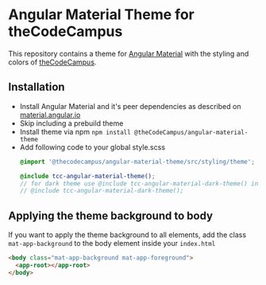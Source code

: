 # Angular Material Theme for theCodeCampus

This repository contains a theme for [Angular Material](https://github.com/angular/material2)
with the styling and colors of [theCodeCampus](https://www.thecodecampus.de).


## Installation

* Install Angular Material and it's peer dependencies as described on [material.angular.io](https://material.angular.io/guide/getting-started)
* Skip including a prebuild theme
* Install theme via npm `npm install @theCodeCampus/angular-material-theme`
* Add following code to your global style.scss
  ```scss
  @import '@thecodecampus/angular-material-theme/src/styling/theme';
  
  @include tcc-angular-material-theme();
  // for dark theme use @include tcc-angular-material-dark-theme() instead
  // @include tcc-angular-material-dark-theme();
  ```

## Applying the theme background to body

If you want to apply the theme background to all elements, add the class `mat-app-background` to the body element 
inside your `index.html`

```html
<body class="mat-app-background mat-app-foreground">
  <app-root></app-root>
</body>
```
